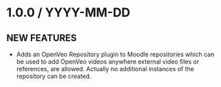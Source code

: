 # 1.0.0 / YYYY-MM-DD

## NEW FEATURES

- Adds an OpenVeo Repository plugin to Moodle repositories which can be used to add OpenVeo videos anywhere external video files or references, are allowed. Actually no additional instances of the repository can be created.
